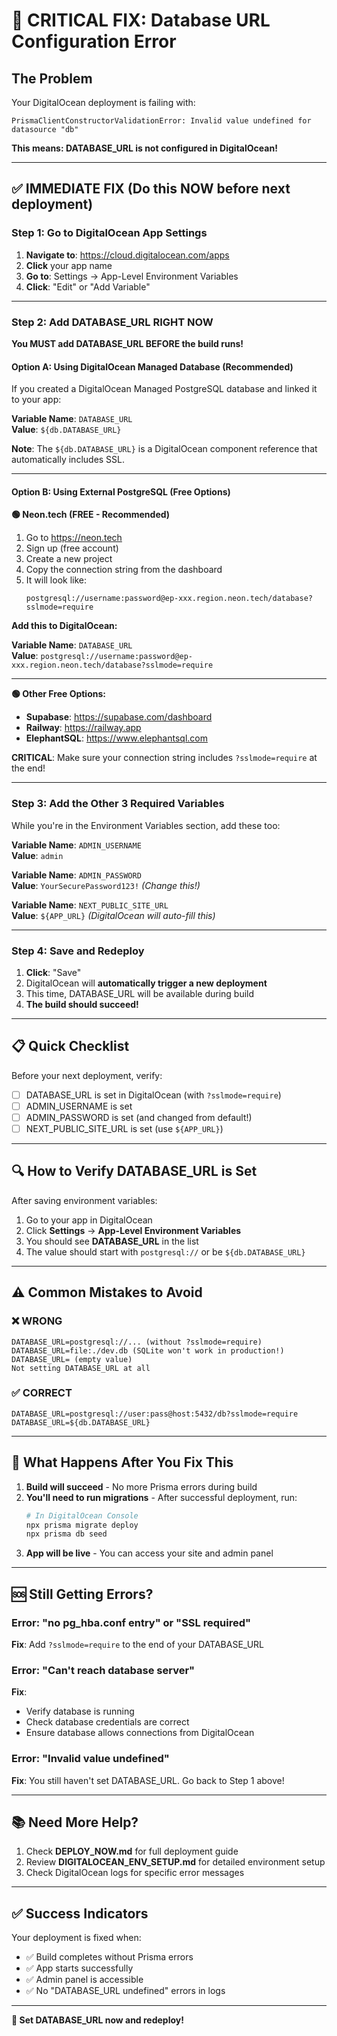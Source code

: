 # 🚨 CRITICAL FIX: Database URL Configuration Error

## The Problem

Your DigitalOcean deployment is failing with:
```
PrismaClientConstructorValidationError: Invalid value undefined for datasource "db"
```

**This means: DATABASE_URL is not configured in DigitalOcean!**

---

## ✅ IMMEDIATE FIX (Do this NOW before next deployment)

### Step 1: Go to DigitalOcean App Settings

1. **Navigate to**: https://cloud.digitalocean.com/apps
2. **Click** your app name
3. **Go to**: Settings → App-Level Environment Variables
4. **Click**: "Edit" or "Add Variable"

---

### Step 2: Add DATABASE_URL **RIGHT NOW**

**You MUST add DATABASE_URL BEFORE the build runs!**

#### Option A: Using DigitalOcean Managed Database (Recommended)

If you created a DigitalOcean Managed PostgreSQL database and linked it to your app:

**Variable Name**: `DATABASE_URL`  
**Value**: `${db.DATABASE_URL}`

**Note**: The `${db.DATABASE_URL}` is a DigitalOcean component reference that automatically includes SSL.

---

#### Option B: Using External PostgreSQL (Free Options)

**🟢 Neon.tech (FREE - Recommended)**

1. Go to https://neon.tech
2. Sign up (free account)
3. Create a new project
4. Copy the connection string from the dashboard
5. It will look like:
   ```
   postgresql://username:password@ep-xxx.region.neon.tech/database?sslmode=require
   ```

**Add this to DigitalOcean:**

**Variable Name**: `DATABASE_URL`  
**Value**: `postgresql://username:password@ep-xxx.region.neon.tech/database?sslmode=require`

---

**🟢 Other Free Options:**

- **Supabase**: https://supabase.com/dashboard
- **Railway**: https://railway.app
- **ElephantSQL**: https://www.elephantsql.com

**CRITICAL**: Make sure your connection string includes `?sslmode=require` at the end!

---

### Step 3: Add the Other 3 Required Variables

While you're in the Environment Variables section, add these too:

**Variable Name**: `ADMIN_USERNAME`  
**Value**: `admin`

**Variable Name**: `ADMIN_PASSWORD`  
**Value**: `YourSecurePassword123!` *(Change this!)*

**Variable Name**: `NEXT_PUBLIC_SITE_URL`  
**Value**: `${APP_URL}` *(DigitalOcean will auto-fill this)*

---

### Step 4: Save and Redeploy

1. **Click**: "Save"
2. DigitalOcean will **automatically trigger a new deployment**
3. This time, DATABASE_URL will be available during build
4. **The build should succeed!**

---

## 📋 Quick Checklist

Before your next deployment, verify:

- [ ] DATABASE_URL is set in DigitalOcean (with `?sslmode=require`)
- [ ] ADMIN_USERNAME is set
- [ ] ADMIN_PASSWORD is set (and changed from default!)
- [ ] NEXT_PUBLIC_SITE_URL is set (use `${APP_URL}`)

---

## 🔍 How to Verify DATABASE_URL is Set

After saving environment variables:

1. Go to your app in DigitalOcean
2. Click **Settings** → **App-Level Environment Variables**
3. You should see **DATABASE_URL** in the list
4. The value should start with `postgresql://` or be `${db.DATABASE_URL}`

---

## ⚠️ Common Mistakes to Avoid

### ❌ WRONG
```
DATABASE_URL=postgresql://... (without ?sslmode=require)
DATABASE_URL=file:./dev.db (SQLite won't work in production!)
DATABASE_URL= (empty value)
Not setting DATABASE_URL at all
```

### ✅ CORRECT
```
DATABASE_URL=postgresql://user:pass@host:5432/db?sslmode=require
DATABASE_URL=${db.DATABASE_URL}
```

---

## 🎯 What Happens After You Fix This

1. **Build will succeed** - No more Prisma errors during build
2. **You'll need to run migrations** - After successful deployment, run:
   ```bash
   # In DigitalOcean Console
   npx prisma migrate deploy
   npx prisma db seed
   ```
3. **App will be live** - You can access your site and admin panel

---

## 🆘 Still Getting Errors?

### Error: "no pg_hba.conf entry" or "SSL required"
**Fix**: Add `?sslmode=require` to the end of your DATABASE_URL

### Error: "Can't reach database server"
**Fix**: 
- Verify database is running
- Check database credentials are correct
- Ensure database allows connections from DigitalOcean

### Error: "Invalid value undefined"
**Fix**: You still haven't set DATABASE_URL. Go back to Step 1 above!

---

## 📚 Need More Help?

1. Check **DEPLOY_NOW.md** for full deployment guide
2. Review **DIGITALOCEAN_ENV_SETUP.md** for detailed environment setup
3. Check DigitalOcean logs for specific error messages

---

## ✅ Success Indicators

Your deployment is fixed when:
- ✅ Build completes without Prisma errors
- ✅ App starts successfully
- ✅ Admin panel is accessible
- ✅ No "DATABASE_URL undefined" errors in logs

---

**🚀 Set DATABASE_URL now and redeploy!**

